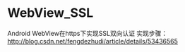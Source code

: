 # WebView_SSL

Android WebView在https下实现SSL双向认证
实现步骤：http://blog.csdn.net/fengdezhudi/article/details/53436565
